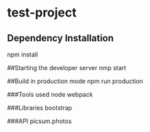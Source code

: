 # test-project

## Dependency Installation
npm install

##Starting the developer server
nmp start

##Build in production mode
npm run production

###Tools used
node
webpack

###Libraries
bootstrap

###API
picsum.photos
